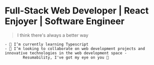 # Full-Stack Web Developer | React Enjoyer | Software Engineer

>I think there's always a better way



````
- 🌱 I’m currently learning Typescript
- 👯 I’m looking to collaborate on web development projects and innovative technologies in the web development space - 
        Resumability, I've got my eye on you 👀

````

